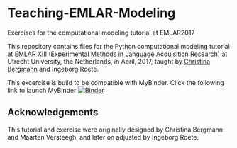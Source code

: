 # Teaching-EMLAR-Modeling
Exercises for the computational modeling tutorial at EMLAR2017


This repository contains files for the Python computational modeling tutorial at [EMLAR XIII (Experimental Methods in Language Acquisition Research)](http://emlar.wp.hum.uu.nl/) at Utrecht University, the Netherlands, in April, 2017, taught by [Christina Bergmann](https://sites.google.com/site/chbergma/) and Ingeborg Roete.

   
This excercise is build to be compatible with MyBinder. Click the following link to launch MyBinder 
[![Binder](http://mybinder.org/badge.svg)](http://mybinder.org:/repo/ingeborgr/teaching-emlar-modeling)


## Acknowledgements

This tutorial and exercise were originally designed by Christina Bergmann and Maarten Versteegh, and later on adjusted by Ingeborg Roete.

